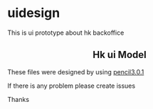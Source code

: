 # uidesign
This  is ui prototype about hk backoffice
<h2 align="center">Hk ui Model</h2>
<p>These files were designed by using  <a href="http://pencil.evolus.vn/">pencil3.0.1</a> 
<p>If there is any problem please create issues
<p>Thanks
